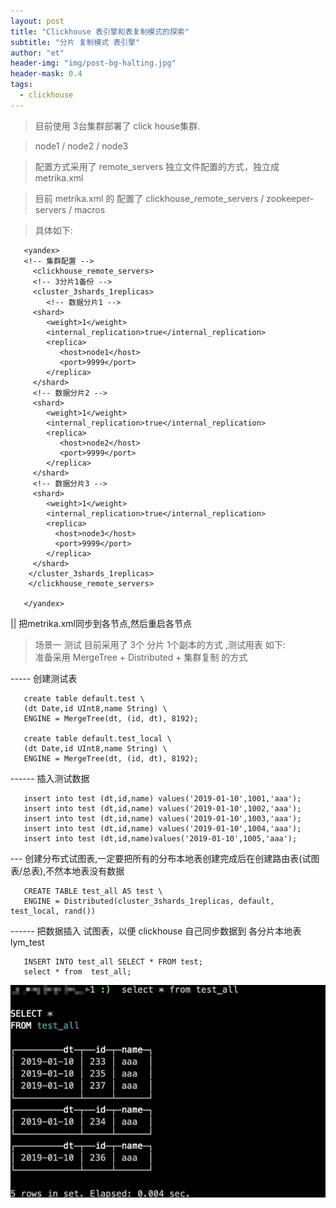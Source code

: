 ```yaml
---
layout: post
title: "Clickhouse 表引擎和表复制模式的探索"
subtitle: "分片 复制模式 表引擎"
author: "et"
header-img: "img/post-bg-halting.jpg"
header-mask: 0.4
tags:
  - clickhouse
---
```



>  目前使用 3台集群部署了 click house集群.    

>  node1 / node2 / node3    

>  配置方式采用了  remote_servers   独立文件配置的方式，独立成  metrika.xml   
 
>  目前 metrika.xml 的 配置了  clickhouse_remote_servers  /  zookeeper-servers /  macros    

>  具体如下:   

       <yandex>
       <!-- 集群配置 -->
         <clickhouse_remote_servers>
         <!-- 3分片1备份 -->
         <cluster_3shards_1replicas>
            <!-- 数据分片1 -->
         <shard>
            <weight>1</weight>
            <internal_replication>true</internal_replication>
            <replica>
               <host>node1</host>
               <port>9999</port>
            </replica>
         </shard>
         <!-- 数据分片2 -->
         <shard>
            <weight>1</weight>
            <internal_replication>true</internal_replication>
            <replica>
               <host>node2</host>
               <port>9999</port>
            </replica>
         </shard>
         <!-- 数据分片3 -->
         <shard>
            <weight>1</weight>
            <internal_replication>true</internal_replication>
            <replica>
              <host>node3</host>
              <port>9999</port>
            </replica>
         </shard>
        </cluster_3shards_1replicas>
        </clickhouse_remote_servers>
       
       </yandex>   


|| 把metrika.xml同步到各节点,然后重启各节点   

>  场景一    测试
>  目前采用了  3个 分片 1个副本的方式  ,测试用表 如下:    
>    准备采用    MergeTree + Distributed + 集群复制  的方式    

----- 创建测试表    

       create table default.test \    
       (dt Date,id UInt8,name String) \    
       ENGINE = MergeTree(dt, (id, dt), 8192);    
       
       create table default.test_local \    
       (dt Date,id UInt8,name String) \    
       ENGINE = MergeTree(dt, (id, dt), 8192);      

------ 插入测试数据     

       insert into test (dt,id,name) values('2019-01-10',1001,'aaa');    
       insert into test (dt,id,name) values('2019-01-10',1002,'aaa');    
       insert into test (dt,id,name) values('2019-01-10',1003,'aaa');    
       insert into test (dt,id,name) values('2019-01-10',1004,'aaa');    
       insert into test (dt,id,name)values('2019-01-10',1005,'aaa');    

--- 创建分布式试图表,一定要把所有的分布本地表创建完成后在创建路由表(试图表/总表),不然本地表没有数据    
 
       CREATE TABLE test_all AS test \    
       ENGINE = Distributed(cluster_3shards_1replicas, default, test_local, rand())    

------ 把数据插入 试图表，以便 clickhouse 自己同步数据到 各分片本地表 lym_test    

       INSERT INTO test_all SELECT * FROM test;    
       select * from  test_all;    

![](/img/in-post/clickhouse-engine-replication.jpg)
